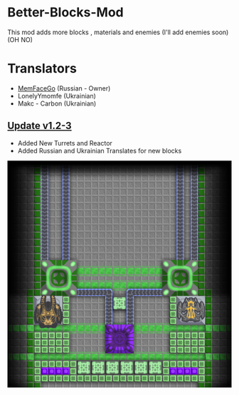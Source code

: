 # Better-Blocks-Mod
This mod adds more blocks , materials and enemies (I'll add enemies soon) (OH NO)

# Translators
- [MemFaceGo](https://github.com/MemFaceGo) (Russian - Owner)
- LonelyYmomfe (Ukrainian)
- Makc - Carbon (Ukrainian)

## [Update v1.2-3](https://github.com/MemFaceGo/Better-Blocks-Mod/releases/tag/v1.2-3)
- Added New Turrets and Reactor
- Added Russian and Ukrainian Translates for new blocks

![Logo](sprites/Screenshot_420.png)
